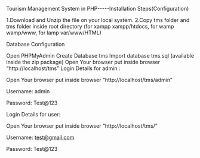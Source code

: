 Tourism Management System in PHP-----Installation Steps(Configuration)

1.Download and Unzip the file on your local system.
2.Copy tms folder and tms folder inside root directory (for xampp xampp/htdocs, for wamp wamp/www, for lamp var/www/HTML)

Database Configuration

Open PHPMyAdmin
Create Database tms
Import database tms.sql (available inside the zip package)
Open Your browser put inside browser “http://localhost/tms”
Login Details for admin : 

Open Your browser put inside browser “http://localhost/tms/admin”

Username: admin

Password: Test@123

Login Details for user: 

Open Your browser put inside browser “http://localhost/tms/”

Username: test@gmail.com

Password: Test@123
